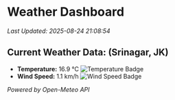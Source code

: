 
# Weather Dashboard

_Last Updated: 2025-08-24 21:08:54_

## Current Weather Data: (Srinagar, JK)
- **Temperature:** 16.9 °C ![Temperature Badge](https://img.shields.io/badge/Temperature-Low%20Temp-blue)
- **Wind Speed:** 1.1 km/h ![Wind Speed Badge](https://img.shields.io/badge/Wind%20Speed-Light%20Wind-blue)

*Powered by Open-Meteo API*
